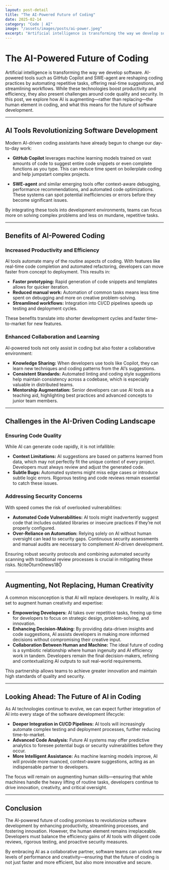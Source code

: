 ```yaml
---
layout: post-detail
title: "The AI-Powered Future of Coding"
date: 2025-02-14
category: "Code | AI"
image: "/assets/images/posts/ai-power.jpeg"
excerpt: "Artificial intelligence is transforming the way we develop software. AI-powered tools such as GitHub Copilot and SWE-agent are reshaping coding practices by automating repetitive tasks, offering real-time suggestions, and streamlining workflows. While these technologies boost productivity and efficiency, they also present challenges around code quality and security. In this post, we explore how AI is augmenting—rather than replacing—the human element in coding, and what this means for the future of software development."
---
```


# The AI-Powered Future of Coding

Artificial intelligence is transforming the way we develop software. AI-powered tools such as GitHub Copilot and SWE-agent are reshaping coding practices by automating repetitive tasks, offering real-time suggestions, and streamlining workflows. While these technologies boost productivity and efficiency, they also present challenges around code quality and security. In this post, we explore how AI is augmenting—rather than replacing—the human element in coding, and what this means for the future of software development.

---

## AI Tools Revolutionizing Software Development

Modern AI-driven coding assistants have already begun to change our day-to-day work:
  
- **GitHub Copilot** leverages machine learning models trained on vast amounts of code to suggest entire code snippets or even complete functions as you type. This can reduce time spent on boilerplate coding and help jumpstart complex projects.
  
- **SWE-agent** and similar emerging tools offer context-aware debugging, performance recommendations, and automated code optimizations. These systems can spot potential inefficiencies or errors before they become significant issues.

By integrating these tools into development environments, teams can focus more on solving complex problems and less on mundane, repetitive tasks.

---

## Benefits of AI-Powered Coding

### Increased Productivity and Efficiency

AI tools automate many of the routine aspects of coding. With features like real-time code completion and automated refactoring, developers can move faster from concept to deployment. This results in:
  
- **Faster prototyping:** Rapid generation of code snippets and templates allows for quicker iteration.
- **Reduced manual work:** Automation of common tasks means less time spent on debugging and more on creative problem-solving.
- **Streamlined workflows:** Integration into CI/CD pipelines speeds up testing and deployment cycles.

These benefits translate into shorter development cycles and faster time-to-market for new features.

### Enhanced Collaboration and Learning

AI-powered tools not only assist in coding but also foster a collaborative environment:
  
- **Knowledge Sharing:** When developers use tools like Copilot, they can learn new techniques and coding patterns from the AI’s suggestions.
- **Consistent Standards:** Automated linting and coding style suggestions help maintain consistency across a codebase, which is especially valuable in distributed teams.
- **Mentorship Augmentation:** Senior developers can use AI tools as a teaching aid, highlighting best practices and advanced concepts to junior team members.

---

## Challenges in the AI-Driven Coding Landscape

### Ensuring Code Quality

While AI can generate code rapidly, it is not infallible:
  
- **Context Limitations:** AI suggestions are based on patterns learned from data, which may not perfectly fit the unique context of every project. Developers must always review and adjust the generated code.
- **Subtle Bugs:** Automated systems might miss edge cases or introduce subtle logic errors. Rigorous testing and code reviews remain essential to catch these issues.
  
### Addressing Security Concerns

With speed comes the risk of overlooked vulnerabilities:
  
- **Automated Code Vulnerabilities:** AI tools might inadvertently suggest code that includes outdated libraries or insecure practices if they’re not properly configured.
- **Over-Reliance on Automation:** Relying solely on AI without human oversight can lead to security gaps. Continuous security assessments and manual audits are necessary to complement AI-driven development.
  
Ensuring robust security protocols and combining automated security scanning with traditional review processes is crucial in mitigating these risks. citeturn0news18

---

## Augmenting, Not Replacing, Human Creativity

A common misconception is that AI will replace developers. In reality, AI is set to augment human creativity and expertise:
  
- **Empowering Developers:** AI takes over repetitive tasks, freeing up time for developers to focus on strategic design, problem-solving, and innovation.
- **Enhancing Decision-Making:** By providing data-driven insights and code suggestions, AI assists developers in making more informed decisions without compromising their creative input.
- **Collaboration Between Human and Machine:** The ideal future of coding is a symbiotic relationship where human ingenuity and AI efficiency work in tandem. Developers remain the final decision-makers, refining and contextualizing AI outputs to suit real-world requirements.

This partnership allows teams to achieve greater innovation and maintain high standards of quality and security.

---

## Looking Ahead: The Future of AI in Coding

As AI technologies continue to evolve, we can expect further integration of AI into every stage of the software development lifecycle:
  
- **Deeper Integration in CI/CD Pipelines:** AI tools will increasingly automate complex testing and deployment processes, further reducing time-to-market.
- **Advanced Code Analysis:** Future AI systems may offer predictive analytics to foresee potential bugs or security vulnerabilities before they occur.
- **More Intelligent Assistance:** As machine learning models improve, AI will provide more nuanced, context-aware suggestions, acting as an indispensable partner to developers.
  
The focus will remain on augmenting human skills—ensuring that while machines handle the heavy lifting of routine tasks, developers continue to drive innovation, creativity, and critical oversight.

---

## Conclusion

The AI-powered future of coding promises to revolutionize software development by enhancing productivity, streamlining processes, and fostering innovation. However, the human element remains irreplaceable. Developers must balance the efficiency gains of AI tools with diligent code reviews, rigorous testing, and proactive security measures.

By embracing AI as a collaborative partner, software teams can unlock new levels of performance and creativity—ensuring that the future of coding is not just faster and more efficient, but also more innovative and secure.